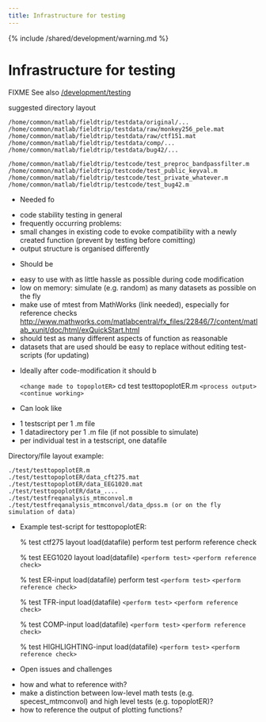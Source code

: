 ```yaml
---
title: Infrastructure for testing
---
```


{% include /shared/development/warning.md %}

# Infrastructure for testing

FIXME See also [/development/testing](/development/testing)

suggested directory layout

	
	/home/common/matlab/fieldtrip/testdata/original/...
	/home/common/matlab/fieldtrip/testdata/raw/monkey256_pele.mat
	/home/common/matlab/fieldtrip/testdata/raw/ctf151.mat
	/home/common/matlab/fieldtrip/testdata/comp/...
	/home/common/matlab/fieldtrip/testdata/bug42/...
	
	/home/common/matlab/fieldtrip/testcode/test_preproc_bandpassfilter.m
	/home/common/matlab/fieldtrip/testcode/test_public_keyval.m
	/home/common/matlab/fieldtrip/testcode/test_private_whatever.m
	/home/common/matlab/fieldtrip/testcode/test_bug42.m

*  Needed fo
- code stability testing in general 
- frequently occurring problems:
- small changes in existing code to evoke compatibility with a newly created function (prevent by testing before comitting)
- output structure is organised differently 

 

*  Should be
- easy to use with as little hassle as possible during code modification 
- low on memory: simulate (e.g. random) as many datasets as possible on the fly 
- make use of mtest from MathWorks (link needed), especially for reference checks 
http://www.mathworks.com/matlabcentral/fx_files/22846/7/content/matlab_xunit/doc/html/exQuickStart.html
- should test as many different aspects of function as reasonable 
- datasets that are used should be easy to replace without editing test-scripts (for updating) 

*  Ideally after code-modification it should b

    `<change made to topoplotER>`
    cd test
    testtopoplotER.m
    `<process output>`
    `<continue working>`

 

*  Can look like
- 1 testscript per 1 .m file 
- 1 datadirectory per 1 .m file (if not possible to simulate) 
- per individual test in a testscript, one datafile 

Directory/file layout example: 

    ./test/testtopoplotER.m 
    ./test/testtopoplotER/data_cft275.mat 
    ./test/testtopoplotER/data_EEG1020.mat 
    ./test/testtopoplotER/data_....  
    ./test/testfreqanalysis_mtmconvol.m 
    ./test/testfreqanalysis_mtmconvol/data_dpss.m (or on the fly simulation of data)

*  Example test-script for testtopoplotER: 

    % test ctf275 layout
    load(datafile) 
    perform test 
    perform reference check 
    
    % test EEG1020 layout
    load(datafile)
    `<perform test>` 
    `<perform reference check>`
    
    % test ER-input
    load(datafile) 
    perform test 
    `<perform test>` 
    `<perform reference check>`
    
    % test TFR-input
    load(datafile)
    `<perform test>` 
    `<perform reference check>`
    
    % test COMP-input
    load(datafile)
    `<perform test>` 
    `<perform reference check>`
    
    % test HIGHLIGHTING-input
    load(datafile)
    `<perform test>` 
    `<perform reference check>`

 

*  Open issues and challenges
- how and what to reference with?  
- make a distinction between low-level math tests (e.g. specest_mtmconvol) and high level tests (e.g. topoplotER)?
- how to reference the output of plotting functions? 

